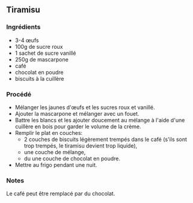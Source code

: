 ## Tiramisu

### Ingrédients

* 3-4 œufs
* 100g de sucre roux
* 1 sachet de sucre vanillé
* 250g de mascarpone
* café
* chocolat en poudre
* biscuits à la cuillère

### Procédé

- Mélanger les jaunes d'œufs et les sucres roux et vanillé.
- Ajouter la mascarpone et mélanger avec un fouet.
- Battre les blancs et les ajouter doucement au mélange à l'aide d'une cuillère en bois pour garder le volume de la crème.
- Remplir le plat en couches:
	* 2 couches de biscuits légèrement trempés dans le café (s'ils sont trop trempés, le tiramisu devient trop liquide),
	* une couche de mélange,
	* du une couche de chocolat en poudre.
- Mettre au frigo pendant une nuit.

### Notes

Le café peut être remplacé par du chocolat.
